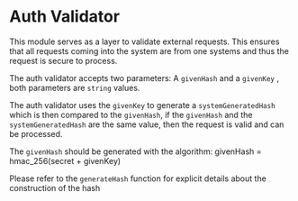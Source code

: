# Auth Validator

This module serves as a layer to validate external requests.
This ensures that all requests coming into the system are from one systems and thus the request is secure to process.


The auth validator accepts two parameters: 
A `givenHash` and a `givenKey` , both parameters are `string` values.

The auth validator uses the `givenKey` to generate a `systemGeneratedHash` which is then compared to the `givenHash`,
if the `givenHash` and the `systemGeneratedHash` are the same value, then the request is valid and can be processed.

The `givenHash` should be generated with the algorithm:
givenHash = hmac_256(secret + givenKey)

Please refer to the `generateHash` function for explicit details about the construction of the hash 